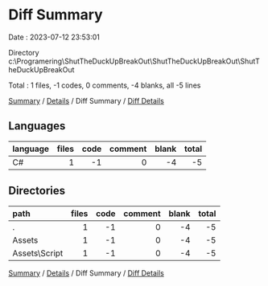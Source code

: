 # Diff Summary

Date : 2023-07-12 23:53:01

Directory c:\\Programering\\ShutTheDuckUpBreakOut\\ShutTheDuckUpBreakOut\\ShutTheDuckUpBreakOut

Total : 1 files,  -1 codes, 0 comments, -4 blanks, all -5 lines

[Summary](results.md) / [Details](details.md) / Diff Summary / [Diff Details](diff-details.md)

## Languages
| language | files | code | comment | blank | total |
| :--- | ---: | ---: | ---: | ---: | ---: |
| C# | 1 | -1 | 0 | -4 | -5 |

## Directories
| path | files | code | comment | blank | total |
| :--- | ---: | ---: | ---: | ---: | ---: |
| . | 1 | -1 | 0 | -4 | -5 |
| Assets | 1 | -1 | 0 | -4 | -5 |
| Assets\\Script | 1 | -1 | 0 | -4 | -5 |

[Summary](results.md) / [Details](details.md) / Diff Summary / [Diff Details](diff-details.md)